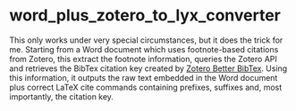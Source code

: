# word_plus_zotero_to_lyx_converter

This only works under very special circumstances, but it does the trick for me. Starting from a Word document which uses footnote-based citations from Zotero, this extract the footnote information, queries the Zotero API and retrieves the BibTex citation key created by [Zotero Better BibTex](https://github.com/retorquere/zotero-better-bibtex). Using this information, it outputs the raw text embedded in the Word document plus correct LaTeX cite commands containing prefixes, suffixes and, most importantly, the citation key. 


